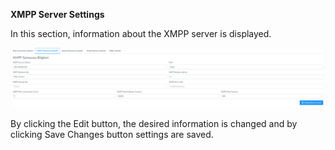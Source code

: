 **XMPP Server Settings**

In this section, information about the XMPP server is displayed.

[![XMPP Sunucu Ayaları](../images/serverSettings/xmppSettings.png)](../images/serverSettings/xmppSettings.png)

By clicking the Edit button, the desired information is changed and by clicking Save Changes button settings are saved.




<link href=/lider3.0/assets/style.css rel=stylesheet></link>
